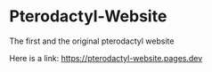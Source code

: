 # Pterodactyl-Website
The first and the original pterodactyl website

Here is a link:
https://pterodactyl-website.pages.dev
